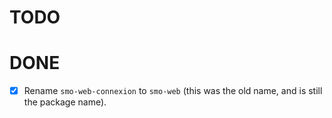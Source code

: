 # TODO

# DONE

- [x] Rename `smo-web-connexion` to `smo-web` (this was the old name, and is still the package name).
